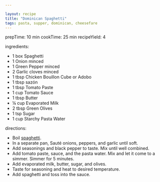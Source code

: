 ```yaml
---

layout: recipe
title: "Dominican Spaghetti"
tags: pasta, supper, dominican, cheesefare
---
```


prepTime: 10 min
cookTime: 25 min
recipeYield: 4

ingredients:
- 1 box Spaghetti
- 1 Onion minced
- 1 Green Pepper minced
- 2 Garlic cloves minced
- 1 tbsp Chicken Bouillon Cube or Adobo
- 1 tbsp sazón
- 1 tbsp Tomato Paste
- 1 cup Tomato Sauce
- 1 tbsp Butter
- ¼ cup Evaporated Milk
- 2 tbsp Green Olives
- 1 tsp Sugar
- 1 cup Starchy Pasta Water

directions:
- Boil [spaghetti](/recipes/pasta).
- In a separate pan, Sauté onions, peppers, and garlic until soft.
- Add seasonings and black pepper to taste. Mix until well combined.
- Add tomato paste, sauce, and the pasta water. Mix and let it come to a simmer. Simmer for 5 minutes.
- Add evaporated milk, butter, sugar, and olives.
- Taste for seasoning and heat to desired temperature.
- Add spaghetti and toss into the sauce.
